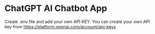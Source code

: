 # ChatGPT AI Chatbot App

Create .env file and add your own API KEY.
You can create your own API key from https://platform.openai.com/account/api-keys